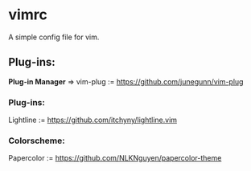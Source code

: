 # vimrc
A simple config file for vim.

## Plug-ins:
**Plug-in Manager** => vim-plug := https://github.com/junegunn/vim-plug
### Plug-ins:
Lightline := https://github.com/itchyny/lightline.vim

### Colorscheme:
Papercolor := https://github.com/NLKNguyen/papercolor-theme
